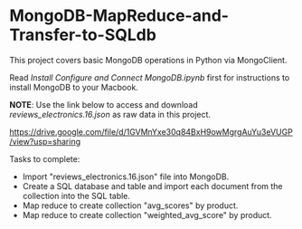# MongoDB-MapReduce-and-Transfer-to-SQLdb

This project covers basic MongoDB operations in Python via MongoClient.

Read _Install Configure and Connect MongoDB.ipynb_ first for instructions to install MongoDB to your Macbook.

**NOTE**: Use the link below to access and download _reviews_electronics.16.json_ as raw data in this project.

https://drive.google.com/file/d/1GVMnYxe30q84BxH9owMgrgAuYu3eVUGP/view?usp=sharing

Tasks to complete:   
* Import "reviews_electronics.16.json" file into MongoDB.  
* Create a SQL database and table and import each document from the collection into the SQL table.  
* Map reduce to create collection "avg_scores" by product.  
* Map reduce to create collection "weighted_avg_score" by product.  
